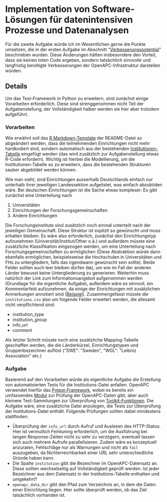 
# Implementation von Software-Lösungen für datenintensiven Prozesse und Datenanalysen

Für die zweite Aufgabe würde ich im Wesentlichen gerne die Punkte umsetzen, die in der ersten Aufgabe im Abschnitt "[Verbesserungspotential](https://github.com/cbroschinski/MALIS-21.3-WPM_T9_Christoph_Broschinski/blob/master/Aufgabe_1.md#verbesserungspotential)" beschrieben wurden. Diese Änderungen hätten insbesondere den Vorteil, dass sie keinen toten Code ergeben, sondern tatsächlich sinnvolle und langfristig benötigte Verbesserungen der OpenAPC-Infrastruktur darstellen würden.

## Details

Um das Test-Framework in Python zu erweitern, sind zunächst einige Vorarbeiten erforderlich. Diese sind strenggenommen nicht Teil der Aufgabenstellung, der Vollständigkeit halber werden sie hier aber trotzdem aufgeführt.

### Vorarbeiten

Wie erwähnt soll das [R Markdown-Template](https://github.com/OpenAPC/openapc-de/blob/master/README.Rmd#L63) der README-Datei so abgeändert werden, dass die teilnehmenden Einrichtungen nicht mehr hardkodiert sind, sondern automatisch aus der bestehenden [Institutionen-Tabelle](https://github.com/OpenAPC/openapc-de/blob/master/data/institutions.csv) eingefügt werden (das wird zusätzlich zur Aufgabenstellung etwas R-Code erfordern). Wichtig ist hierbei die Modellierung, um die Institutionen-Tabelle so zu erweitern, dass die bestehenden Strukturen sauber abgebildet werden können. 

Wie man sieht, sind Einrichtungen ausserhalb Deutschlands einfach nur unterhalb ihrer jeweiligen Landessektion aufgelistet, was einfach abzubilden wäre. Bei deutschen Einrichtungen ist die Sache etwas komplexer: Es gibt zunächst eine Unterteilung nach

1. Universitäten
2. Einrichtungen der Forschungsgemeinschaften
3. Andere Einrichtungen 

Die Forschungsinstitute sind zusätzlich noch einmal unterteilt nach der jeweiligen Gemeinschaft. Diese Struktur ist explizit so gewünscht und muss erhalten bleiben. Es wäre also erforderlich, zunächst den Einrichtungstyp aufzunehmen (Universität/Institut/Other o.ä.) und außerdem müsste eine zusätzliche Klassifikation eingezogen werden, um eine Unterteilung nach Forschungsgemeinschaften zu ermöglichen (Diese Abstraktion würde dann ebenfalls ermöglichen, beispielsweise die Hochschulen in Universitäten und FHs zu untergliedern, falls das irgendwann gewünscht sein sollte). Beide Felder sollten auch leer bleiben dürfen (`NA`), um wie im Fall der anderen Länder bewusst keine Untergliederung zu generieren. Weiterhin muss natürlich der Link zum Informationsangebot aufgenommen werden (Grundlage für die eigentliche Aufgabe), außerdem wäre es sinnvoll, ein Kommentarfeld aufzunehmen, da einige der Einrichtungen mit zusätzlichen Anmerkungen annotiert sind ([Beispiel](https://github.com/OpenAPC/openapc-de/blob/master/README.Rmd#L159)). Zusammengefasst müsste die `institutions.csv` also um folgende Felder erweitert werden, die allesamt nicht verpflichtend sind:

- institution_type
- institution_group
- info_url
- comment

Als letzter Schritt müsste noch eine zusätzliche Mapping-Tabelle geschaffen werden, die die Länderkürzel, Einrichtungstypen und Gruppenbezeichner auflöst ("SWE": "Sweden", "WGL": "Leibniz Association" etc.)

### Aufgabe

Basierend auf den Vorarbeiten würde als eigentliche Aufgabe die Erstellung von automatisierten Tests für die Institutions-Datei anfallen. OpenAPC verwendet hierfür das [Pytest-Framework](https://pytest.org/), wobei es bereits ein umfassendes [Modul](https://github.com/OpenAPC/openapc-de/blob/master/python/test/test_apc_csv.py) zur Prüfung der OpenAPC-Daten gibt, aber auch kleinere Test-Sammlungen zur Überprüfung von [Toolkit-Funktionen](https://github.com/OpenAPC/openapc-de/blob/master/python/test/test_isbn_methods.py). Die Aufgabe wäre, eine zusätzliche Datei anzulegen, die Tests zur Überprüfung der Institutions-Datei enthält. Folgende Prüfungen sollten dabei mindestens stattfinden:

- Überprüfung der `info_url` durch Aufruf und Auslesen des HTTP-Status. Hier ist vermutlich Feintuning erforderlich, um die Ausführung bei langen Response-Zeiten nicht zu sehr zu verzögern, eventuell lassen sich auch mehrere Aufrufe parallelisieren. Zudem wäre es konzeptuell anzuraten, Fehlschläge nur als Warnungen und nicht als `fail` auszugeben, da Nichterreichbarkeit einer URL sehr unterschiedliche Gründe haben kann.
- Die Spalte `institution` gibt die Bezeichner im OpenAPC-Datensatz an. Diese sollten wechselseitig auf Vollständigkeit geprüft werden: Ist jeder Bezeichner aus dem Datensatz in der Institutions-Tabelle enthalten und umgekehrt?
- `openapc_data_dir` gibt den Pfad zum Verzeichnis an, in dem die Daten einer Einrichtung liegen. Hier sollte überprüft werden, ob das Ziel tatsächlich vorhanden ist. 



